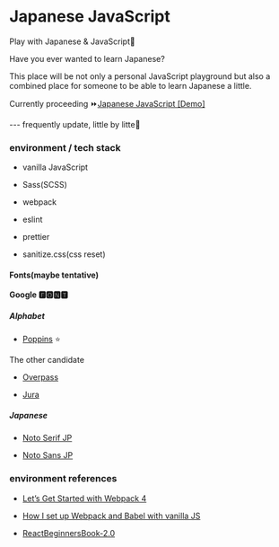 # Japanese JavaScript

Play with Japanese &amp; JavaScript🎴

Have you ever wanted to learn Japanese?

This place will be not only a personal JavaScript playground but also a combined place for someone to be able to learn Japanese a little.

Currently proceeding
⏩[Japanese JavaScript [Demo]](https://webiroha.github.io/jpjs/)

--- frequently update, little by litte🙂

### environment / tech stack

- vanilla JavaScript

- Sass(SCSS)

- webpack

- eslint

- prettier

- sanitize.css(css reset)

#### Fonts(maybe tentative)

**Google 🅵🅾🅽🆃**

##### Alphabet

- [Poppins](https://fonts.google.com/specimen/Poppins) ⭐️

The other candidate

- [Overpass](https://fonts.google.com/specimen/Overpass)

- [Jura](https://fonts.google.com/specimen/Jura)

##### Japanese

- [Noto Serif JP](https://fonts.google.com/specimen/Noto+Serif+JP)

- [Noto Sans JP](https://fonts.google.com/specimen/Noto+Sans+JP)

### environment references

- [Let’s Get Started with Webpack 4](https://hackernoon.com/lets-start-with-webpack-4-91a0f1dba02e)

- [How I set up Webpack and Babel with vanilla JS](https://dev.to/robotspacefish/how-i-set-up-webpack-and-babel-with-vanilla-js-2k5e)

- [ReactBeginnersBook-2.0](https://github.com/oukayuka/ReactBeginnersBook-2.0)
